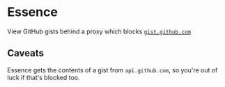 # Essence
View GitHub gists behind a proxy which blocks [`gist.github.com`](https://gist.github.com/)

## Caveats
Essence gets the contents of a gist from `api.github.com`, so you're out of luck if that's blocked too.
